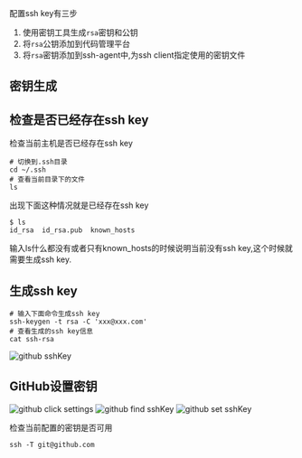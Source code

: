配置ssh key有三步
1. 使用密钥工具生成`rsa`密钥和公钥
2. 将`rsa`公钥添加到代码管理平台
3. 将`rsa`密钥添加到ssh-agent中,为ssh client指定使用的密钥文件

## 密钥生成

## 检查是否已经存在ssh key
检查当前主机是否已经存在ssh key
```shell
# 切换到.ssh目录
cd ~/.ssh 
# 查看当前目录下的文件
ls
```
出现下面这种情况就是已经存在ssh key
```shell
$ ls
id_rsa  id_rsa.pub  known_hosts
```
输入ls什么都没有或者只有known_hosts的时候说明当前没有ssh key,这个时候就需要生成ssh key.

## 生成ssh key

```shell
# 输入下面命令生成ssh key
ssh-keygen -t rsa -C 'xxx@xxx.com'
# 查看生成的ssh key信息
cat ssh-rsa
```
![github sshKey](https://i.jpg.dog/1e48f0c3e12c1c050a3356c041320f93.png)
## GitHub设置密钥
![github click settings](https://i.jpg.dog/7d8fe9e1a2ca99b485129cb1beae7c35.png)
![github find sshKey](https://i.jpg.dog/90efa45506f5f701c33a68cfbf64afd1.png)
![github set sshKey](https://i.jpg.dog/337a6c0304e18ad6b952eef440cdb31f.png)

检查当前配置的密钥是否可用
```shell
ssh -T git@github.com
```